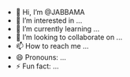 - 👋 Hi, I’m @JABBAMA
- 👀 I’m interested in ...
- 🌱 I’m currently learning ...
- 💞️ I’m looking to collaborate on ...
- 📫 How to reach me ...
- 😄 Pronouns: ...
- ⚡ Fun fact: ...

<!---
JABBAMA/JABBAMA is a ✨ special ✨ repository because its `README.md` (this file) appears on your GitHub profile.
You can click the Preview link to take a look at your changes.
--->
